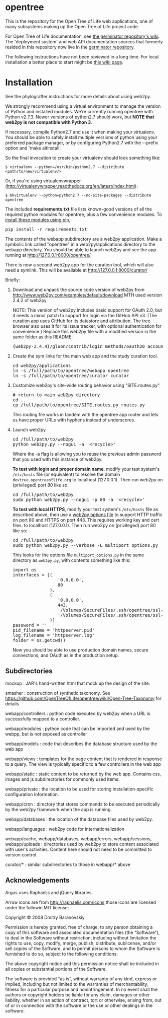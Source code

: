 opentree
========

This is the repository for the Open Tree of Life web applications, one of many subsystems making up the Open Tree of Life project code.

For Open Tree of Life documentation, see [the germinator repository's wiki](https://github.com/OpenTreeOfLife/germinator/wiki). The 'deployment system' and web API documentation sources that formerly resided in this repository now live in the [germinator repository](https://github.com/OpenTreeOfLife/germinator).

The following instructions have not been reviewed in a long time. For local installation a better place to start might be [this wiki page](https://github.com/OpenTreeOfLife/opentree/wiki/Installing-a-local-curator-and-tree-browser-test-server).

Installation
============
See the phylografter instructions for
more details about using web2py.

We strongly recommend using a virtual environment to manage the version of
Python and installed modules. We're currently running opentree with Python
v2.7.3. Newer versions of python2.7 should work, but **NOTE that web2py is not
compatible with Python 3**.

If necessary, compile Python2.7 and use it when making your virtualenv.  You
should be able to safely install multiple versions of python using your
preferred package manager, or by configuring Python2.7 with the --prefix
option and 'make altinstall'.

So the final invocation to create your virtualenv should look something like:
```
$ virtualenv --python=/usr/bin/python2.7 --distribute <path/to/new/virtualenv/>
```

Or, if you're using virtualenvwrapper (http://virtualenvwrapper.readthedocs.org/en/latest/index.html):
```
$ mkvirtualenv --python=python2.7 --no-site-packages --distribute opentree
```

The included **requirements.txt** file lists known-good versions of all the required
python modules for opentree, plus a few convenience modules. To [install these modules 
using pip](http://www.pip-installer.org/en/latest/cookbook.html#requirements-files), 

<pre>
pip install -r requirements.txt
</pre>

The contents of the webapp subdirectory are a web2py application.  Make a symbolic 
link called "opentree" in a web2py/applications directory to the webapp directory.
You should be able to launch web2py and see the app running at http://127.0.0.1:8000/opentree/

There is now a second web2py app for the curation tool, which will also need a
symlink. This will be available at http://127.0.0.1:8000/curator/

Briefly:

1. Download and unpack the source code version of web2py from 
http://www.web2py.com/examples/default/download MTH used version 2.4.2 of web2py

   NOTE: This version of web2py includes basic support for OAuth 2.0, but it needs
   a minor patch to support for login via the GitHub API v3.  (The curation app
   uses GitHub for its datastore and attribution. The tree browser also uses it
   for its issue tracker, with optional authentication for convenience.) Replace
   this web2py file with a modified version in the same folder as this README:
   <pre>
   {web2py-2.4.4}/gluon/contrib/login_methods/oauth20_account.py
   </pre>

2. Create the sym links for the main web app and the study curation tool.

   <pre>
   cd web2py/applications
   ln -s /full/path/to/opentree/webapp opentree
   ln -s /full/path/to/opentree/curator curator
   </pre>

3. Customize web2py's site-wide routing behavior using "SITE.routes.py"

   <pre>
   # return to main web2py directory
   cd ..  
   cp /full/path/to/opentree/SITE.routes.py routes.py
   </pre>
   
   This routing file works in tandem with the opentree app router and lets us have
   proper URLs with hyphens instead of underscores.

4. Launch web2py

   <pre>
   cd /full/path/to/web2py
   python web2py.py --nogui -a '&lt;recycle&gt;'
   </pre>
   
   Where the -a flag is allowing you to reuse the previous admin password that you used
   with this instance of web2py.

   **To test with login and proper domain name**, modify your test system's
   `/etc/hosts` file (or equivalent) to resolve the domain `devtree.opentreeoflife.org`
   to localhost (127.0.0.1). Then run web2py on (privileged) port 80 like so:

   <pre>
   cd /full/path/to/web2py
   sudo python web2py.py --nogui -p 80 -a '&lt;recycle&gt;'
   </pre>

   **To test with local HTTPS**, modify your test system's
   `/etc/hosts` file as described above, then use a [web2py options file]() to
   support HTTP traffic on port 80 and HTTPS on port 443. This requires working
   key and cert files.
   to localhost (127.0.0.1). Then run web2py on (privileged) port 80 like so:

   <pre>
   cd /full/path/to/web2py
   sudo python web2py.py --verbose -L multiport_options.py
   </pre>

   This looks for the options file `multiport_options.py` in the same
   directory as `web2py.py`, with contents something like this:
   <pre>
   import os 
   interfaces = [(
                    '0.0.0.0',
                    80
                 ),
                 (
                    '0.0.0.0',
                    443,
                    '/Volumes/SecureFiles/.ssh/opentree/ssl-keys/opentreeoflife.org.key',
                    '/Volumes/SecureFiles/.ssh/opentree/ssl-keys/STAR_opentreeoflife_org.crt'
                 )]
   password = '<recycle>' 
   pid_filename = 'httpserver.pid' 
   log_filename = 'httpserver.log' 
   folder = os.getcwd() 
   </pre>

   Now you should be able to use production domain names, secure connections,
   and OAuth as in the production setup.

Subdirectories
--------------

mockup
: JAR's hand-written html that mock up the design of the site.

smasher
: construction of synthetic taxonomy. See https://github.com/OpenTreeOfLife/opentree/wiki/Open-Tree-Taxonomy for details

webapp/controllers
: python code executed by web2py when a URL is successfully mapped to a controller.

webapp/modules
: python code that can be imported and used by the webpp, but is not exposed as controller

webapp/models
: code that describes the database structure used by the web app

webapp/views
: templates for the page content that is rendered in response to a query. The view is typically specific to a few controllers in the web app

webapp/static
: static content to be returned by the web app. Contains css, images and js subdirectories for commonly used items.

webapp/private
: the location to be used for storing installation-specific configuration information.

webapp/cron
: directory that stores commands to be executed periodically by the web2py framework when the app is running.

webapp/databases
: the location of the database files used by web2py.

webapp/languages
: web2py code for internationalization

webapp/cache, webapp/databases, webapp/errors, webapp/sessions, webapp/uploads
: directories used by web2py to store content associated with user's activities. Content here should not need to be committed to version control.

curator/*
: similar subdirectories to those in webapp/* above

Acknowledgements
----------------
Argus uses Raphaeljs and jQuery libraries.

Arrow icons are from http://raphaeljs.com/icons those icons are licensed under the followin MIT license:

Copyright © 2008 Dmitry Baranovskiy

Permission is hereby granted, free of charge, to any person obtaining a copy of this software and associated documentation files (the “Software”), to deal in the Software without restriction, including without limitation the rights to use, copy, modify, merge, publish, distribute, sublicense, and/or sell copies of the Software, and to permit persons to whom the Software is furnished to do so, subject to the following conditions:

The above copyright notice and this permission notice shall be included in all copies or substantial portions of the Software.

The software is provided “as is”, without warranty of any kind, express or implied, including but not limited to the warranties of merchantability, fitness for a particular purpose and noninfringement. In no event shall the authors or copyright holders be liable for any claim, damages or other liability, whether in an action of contract, tort or otherwise, arising from, out of or in connection with the software or the use or other dealings in the software.
